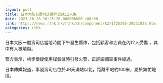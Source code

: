 ```yaml
---
layout: post
title: 日本大阪有壽司店爆炸造成12人傷
date: 2023-10-28 16:25:20.000000000 +08:00
link: https://news.rthk.hk/rthk/ch/component/k2/1725393-20231028.htm
categories: rthk
---
```


日本大阪一間壽司店當地時間下午發生爆炸，包括顧客和店員在內12人受傷 ，其中有人被燒傷。 

警方表示，初步懷疑使用煤氣爐時引發火警，正詳細調查事件經過。
 
日本傳媒報道，事發壽司店位於JR天滿站以北，距離車站約100米，屬於繁忙地段。
